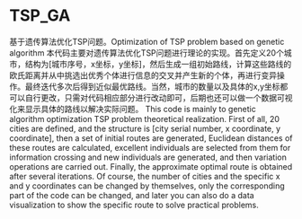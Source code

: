 # TSP_GA
基于遗传算法优化TSP问题。Optimization of TSP problem based on genetic algorithm
本代码主要对遗传算法优化TSP问题进行理论的实现。首先定义20个城市，结构为[城市序号，x坐标，y坐标]，然后生成一组初始路线，计算这些路线的欧氏距离并从中挑选出优秀个体进行信息的交叉并产生新的个体，再进行变异操作。最终迭代多次后得到近似最优路线。当然，城市的数量以及具体的x,y坐标都可以自行更改，只需对代码相应部分进行改动即可，后期也还可以做一个数据可视化来显示具体的路线以解决实际问题。
This code is mainly to genetic algorithm optimization TSP problem theoretical realization. First of all, 20 cities are defined, and the structure is [city serial number, x coordinate, y coordinate], then a set of initial routes are generated, Euclidean distances of these routes are calculated, excellent individuals are selected from them for information crossing and new individuals are generated, and then variation operations are carried out. Finally, the approximate optimal route is obtained after several iterations. Of course, the number of cities and the specific x and y coordinates can be changed by themselves, only the corresponding part of the code can be changed, and later you can also do a data visualization to show the specific route to solve practical problems.
